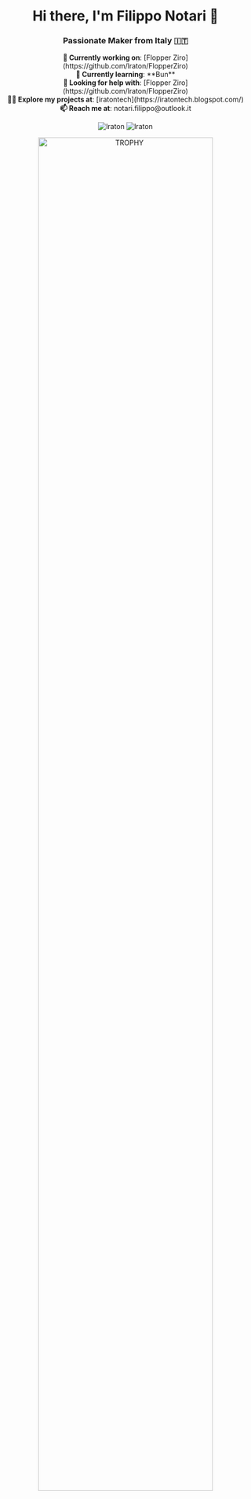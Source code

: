 <h1 align="center">Hi there, I'm Filippo Notari 👋</h1>
<h3 align="center">Passionate Maker from Italy 🇮🇹</h3>

<p align="center">
  <b>🔭 Currently working on</b>: [Flopper Ziro](https://github.com/lraton/FlopperZiro) <br/>
  <b>🌱 Currently learning</b>: **Bun** <br/>
  <b>🤝 Looking for help with</b>: [Flopper Ziro](https://github.com/lraton/FlopperZiro) <br/>
  <b>👨‍💻 Explore my projects at</b>: [iratontech](https://iratontech.blogspot.com/) <br/>
  <b>📫 Reach me at</b>: notari.filippo@outlook.it
</p>

<p align="center">
  <img src="https://github-readme-stats.vercel.app/api/top-langs?username=lraton&show_icons=true&locale=en&layout=compact&theme=synthwave" alt="lraton" />
  <img src="https://github-readme-stats.vercel.app/api?username=lraton&show_icons=true&locale=en&theme=synthwave" alt="lraton" />
</p>

<div align="center">
  <img width="84%" src="https://github-profile-trophy.vercel.app/?username=lraton&theme=radical&row=1&column=7&margin-h=15&margin-w=5&no-bg=true&theme=radical" alt="TROPHY" />
</div>
